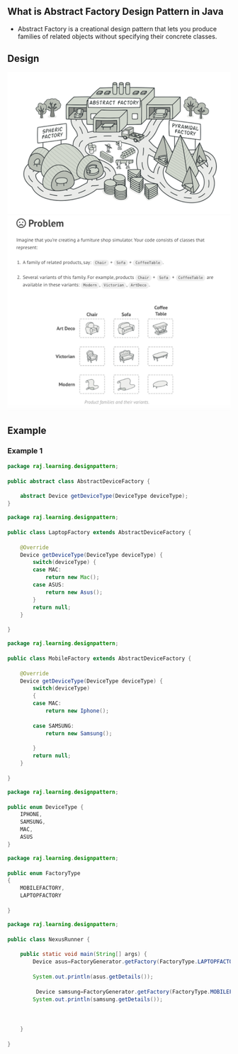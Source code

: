 ## What is Abstract Factory Design Pattern in Java ##
- Abstract Factory is a creational design pattern that lets you produce families of related objects without specifying their concrete classes.

## Design ##
<img src="factory1.png"/>

<img src="factory2.png" />

## Example ##
### Example 1 ###
 ```java
 package raj.learning.designpattern;

public abstract class AbstractDeviceFactory {

	 abstract Device getDeviceType(DeviceType deviceType);
}
```

```java
package raj.learning.designpattern;

public class LaptopFactory extends AbstractDeviceFactory {

	@Override
	Device getDeviceType(DeviceType deviceType) {
		switch(deviceType) {
		case MAC:
			return new Mac();
		case ASUS:
			return new Asus();
		}
		return null;
	}

}
```
```java
package raj.learning.designpattern;

public class MobileFactory extends AbstractDeviceFactory {

	@Override
	Device getDeviceType(DeviceType deviceType) {
		switch(deviceType)
		{
		case MAC:
			return new Iphone();
		
		case SAMSUNG:
			return new Samsung();
			
		}
		return null;
	}

}
```
```java
package raj.learning.designpattern;

public enum DeviceType {
	IPHONE,
	SAMSUNG,
	MAC,
	ASUS
}
```

```java
package raj.learning.designpattern;

public enum FactoryType 
{
	MOBILEFACTORY,
	LAPTOPFACTORY

}
```

```java
package raj.learning.designpattern;

public class NexusRunner {

	public static void main(String[] args) {
		Device asus=FactoryGenerator.getFactory(FactoryType.LAPTOPFACTORY).getDeviceType(DeviceType.ASUS);
		
		System.out.println(asus.getDetails());
		
		 Device samsung=FactoryGenerator.getFactory(FactoryType.MOBILEFACTORY).getDeviceType(DeviceType.SAMSUNG);
		System.out.println(samsung.getDetails());
		
		
		
	}

}
```
